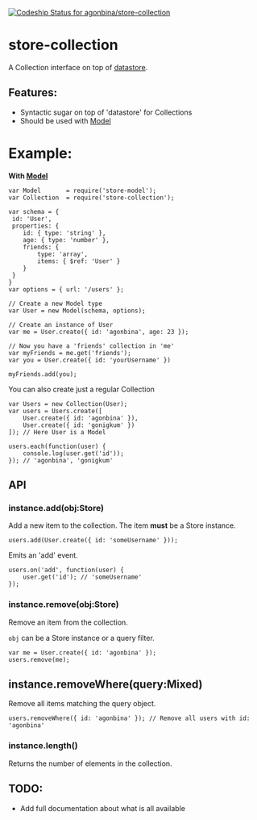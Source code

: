[ ![Codeship Status for agonbina/store-collection](https://www.codeship.io/projects/673b51d0-15fa-0132-aeec-4a49cf4e7c40/status)](https://www.codeship.io/projects/33781)

# store-collection

A Collection interface on top of [datastore](https://github.com/bredele/datastore/).

## Features:
- Syntactic sugar on top of 'datastore' for Collections
- Should be used with [Model](https://github.com/agonbina/store-model)

# Example:

**With [Model](https://github.com/agonbina/store-model)**
```
var Model       = require('store-model');
var Collection  = require('store-collection');

var schema = { 
 id: 'User', 
 properties: {
    id: { type: 'string' },
    age: { type: 'number' },
    friends: {
        type: 'array',
        items: { $ref: 'User' }
    }
 }
}
var options = { url: '/users' };

// Create a new Model type
var User = new Model(schema, options);

// Create an instance of User
var me = User.create({ id: 'agonbina', age: 23 });

// Now you have a 'friends' collection in 'me'
var myFriends = me.get('friends');
var you = User.create({ id: 'yourUsername' })

myFriends.add(you);

```

You can also create just a regular Collection
```
var Users = new Collection(User);
var users = Users.create([
    User.create({ id: 'agonbina' }),
    User.create({ id: 'gonigkum' })
]); // Here User is a Model

users.each(function(user) {
    console.log(user.get('id'));
}); // 'agonbina', 'gonigkum'

```

## API

### instance.add(obj:Store)
Add a new item to the collection. The item **must** be a Store instance.
```
users.add(User.create({ id: 'someUsername' }));
```
Emits an 'add' event.
```
users.on('add', function(user) {
    user.get('id'); // 'someUsername'
});
```

### instance.remove(obj:Store)
Remove an item from the collection.

```obj``` can be a Store instance or a query filter. 
```
var me = User.create({ id: 'agonbina' });
users.remove(me);
```

## instance.removeWhere(query:Mixed)
Remove all items matching the query object.
```
users.removeWhere({ id: 'agonbina' }); // Remove all users with id: 'agonbina'
```

### instance.length()
Returns the number of elements in the collection.

## TODO:
- Add full documentation about what is all available



